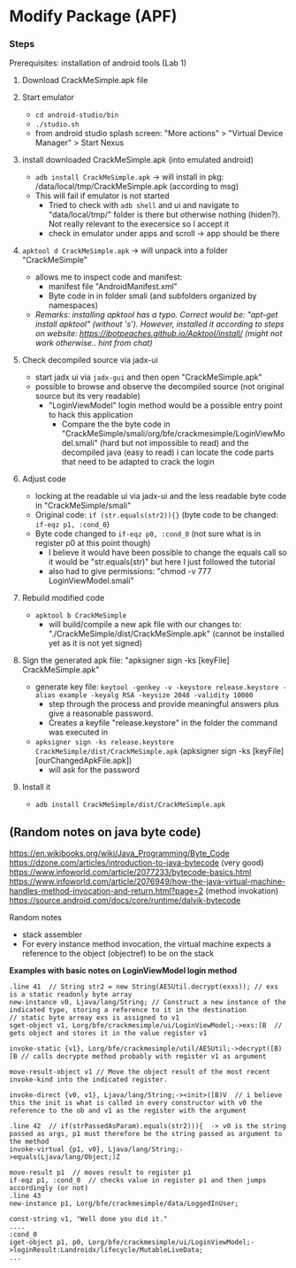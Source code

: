 # Modify Package (APF)

### Steps

Prerequisites: installation of android tools (Lab 1)

1. Download CrackMeSimple.apk file
2. Start emulator
    - `cd android-studio/bin`
    - `./studio.sh`
    - from android studio splash screen: "More actions" > "Virtual Device Manager" >  Start Nexus

3. install downloaded CrackMeSimple.apk (into emulated android)
    - `adb install CrackMeSimple.apk` -> will install in pkg: /data/local/tmp/CrackMeSimple.apk (according to msg)
    - This will fail if emulator is not started
        - Tried to check with `adb shell` and ui and navigate to "data/local/tmp/" folder is there but otherwise nothing (hiden?). Not really relevant to the execersice so I accept it
        - check in emulator under apps and scroll -> app should be there

4. `apktool d CrackMeSimple.apk` -> will unpack into a folder "CrackMeSimple"
    - allows me to inspect code and manifest: 
        -  manifest file "AndroidManifest.xml"
        - Byte code in in folder smali (and subfolders organized by namespaces)
    - *Remarks: installing apktool has a typo. Correct would be: "apt-get install apktool" (without 's'). However, installed it according to steps on website: https://ibotpeaches.github.io/Apktool/install/  (might not work otherwise.. hint from chat)*


5. Check decompiled source via jadx-ui
    - start jadx ui via `jadx-gui` and then open "CrackMeSimple.apk"
    - possible to browse and observe the decompiled source (not original source but its very readable)
        - "LoginViewModel" login method would be a possible entry point to hack this application
            - Compare the the byte code in "CrackMeSimple/smali/org/bfe/crackmesimple/LoginViewModel.smali" (hard but not impossible to read) and the decompiled java (easy to read) i can locate the code parts that need to be adapted to crack the login 

6. Adjust code
    - locking at the readable ui via jadx-ui and the less readable byte code in "CrackMeSimple/smali" 
    - Original code: `if (str.equals(str2)){}`   (byte code to be changed: `if-eqz p1, :cond_0`)
    - Byte code changed to `if-eqz p0, :cond_0`   (not sure what is in register p0 at this point though)
        - I believe it would have been possible to change the equals call so it would be "str.equals(str)" but here I just followed the tutorial
        - also had to give permissions: "chmod -v 777 LoginViewModel.smali"

7. Rebuild modified code
    - `apktool b CrackMeSimple`
        - will build/compile a new apk file with our changes to: "./CrackMeSimple/dist/CrackMeSimple.apk" (cannot be installed yet as it is not yet signed)
      

8. Sign the generated apk file: "apksigner sign -ks [keyFile] CrackMeSimple.apk"
    - generate key file: `keytool -genkey -v -keystore release.keystore -alias example -keyalg RSA -keysize 2048 -validity 10000`
        - step through the process and provide meaningful answers plus give a reasonable password. 
        - Creates a keyfile "release.keystore" in the folder the command was executed in
    - `apksigner sign -ks release.keystore CrackMeSimple/dist/CrackMeSimple.apk`  (apksigner sign -ks [keyFile] [ourChangedApkFile.apk])
        - will ask for the password

9. Install it
    - `adb install CrackMeSimple/dist/CrackMeSimple.apk`

## (Random notes on java byte code)
https://en.wikibooks.org/wiki/Java_Programming/Byte_Code 
https://dzone.com/articles/introduction-to-java-bytecode  (very good)
https://www.infoworld.com/article/2077233/bytecode-basics.html
https://www.infoworld.com/article/2076949/how-the-java-virtual-machine-handles-method-invocation-and-return.html?page=2 (method invokation)
https://source.android.com/docs/core/runtime/dalvik-bytecode

Random notes
- stack assembler
- For every instance method invocation, the virtual machine expects a reference to the object (objectref) to be on the stack


**Examples with basic notes on LoginViewModel login method**
```
.line 41  // String str2 = new String(AESUtil.decrypt(exxs)); // exs is a static readonly byte array
new-instance v0, Ljava/lang/String; // Construct a new instance of the indicated type, storing a reference to it in the destination
// static byte arreay exs is assigned to v1
sget-object v1, Lorg/bfe/crackmesimple/ui/LoginViewModel;->exs:[B  // gets object and stores it in the value register v1

invoke-static {v1}, Lorg/bfe/crackmesimple/util/AESUtil;->decrypt([B)[B // calls decrypte method probably with register v1 as argument

move-result-object v1 // Move the object result of the most recent invoke-kind into the indicated register.

invoke-direct {v0, v1}, Ljava/lang/String;-><init>([B)V  // i believe this the init is what is called in every constructor with v0 the reference to the ob and v1 as the register with the argument

.line 42  // if(strPassedAsParam).equals(str2))){  -> v0 is the string passed as args, p1 must therefore be the string passed as argument to the method
invoke-virtual {p1, v0}, Ljava/lang/String;->equals(Ljava/lang/Object;)Z

move-result p1  // moves result to register p1
if-eqz p1, :cond_0  // checks value in register p1 and then jumps accordingly (or not)
.line 43
new-instance p1, Lorg/bfe/crackmesimple/data/LoggedInUser;

const-string v1, "Well done you did it."
....
:cond_0
iget-object p1, p0, Lorg/bfe/crackmesimple/ui/LoginViewModel;->loginResult:Landroidx/lifecycle/MutableLiveData;
...

```